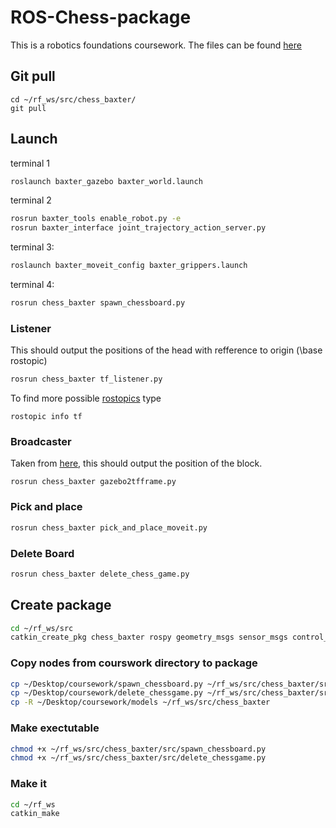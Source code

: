 # ROS-Chess-package

This is a robotics foundations coursework. The files can be found [here](https://moodle.gla.ac.uk/course/view.php?id=34588)

## Git pull
```
cd ~/rf_ws/src/chess_baxter/
git pull
```

## Launch

terminal 1

```bash
roslaunch baxter_gazebo baxter_world.launch
```

terminal 2

```bash
rosrun baxter_tools enable_robot.py -e
rosrun baxter_interface joint_trajectory_action_server.py
```

terminal 3:

```sh
roslaunch baxter_moveit_config baxter_grippers.launch
```

terminal 4:

```sh
rosrun chess_baxter spawn_chessboard.py
```

### Listener

This should output the positions of the head with refference to origin (\base rostopic)
```sh
rosrun chess_baxter tf_listener.py
```

To  find more possible [rostopics](http://wiki.ros.org/rostopic) type

```
rostopic info tf
```

### Broadcaster
Taken from [here](http://wiki.ros.org/tf/Tutorials/Writing%20a%20tf%20broadcaster%20%28Python%29), this should output the position of the block.

```
rosrun chess_baxter gazebo2tfframe.py
```

### Pick and place

```sh
rosrun chess_baxter pick_and_place_moveit.py
```

### Delete Board

```bash
rosrun chess_baxter delete_chess_game.py
```

## Create package

```bash
cd ~/rf_ws/src
catkin_create_pkg chess_baxter rospy geometry_msgs sensor_msgs control_msgs trajectory_msgs baxter_core_msgs baxter_interface
```

### Copy nodes from courswork directory to package

```bash
cp ~/Desktop/coursework/spawn_chessboard.py ~/rf_ws/src/chess_baxter/src/spawn_chessboard.py
cp ~/Desktop/coursework/delete_chessgame.py ~/rf_ws/src/chess_baxter/src/delete_chessgame.py
cp -R ~/Desktop/coursework/models ~/rf_ws/src/chess_baxter
```

### Make exectutable

```bash
chmod +x ~/rf_ws/src/chess_baxter/src/spawn_chessboard.py
chmod +x ~/rf_ws/src/chess_baxter/src/delete_chessgame.py
```

### Make it

```bash
cd ~/rf_ws
catkin_make
```

